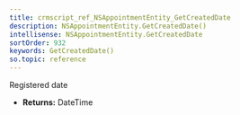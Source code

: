 ```yaml
---
title: crmscript_ref_NSAppointmentEntity_GetCreatedDate
description: NSAppointmentEntity.GetCreatedDate()
intellisense: NSAppointmentEntity.GetCreatedDate
sortOrder: 932
keywords: GetCreatedDate()
so.topic: reference
---
```



Registered date



* **Returns:** DateTime



